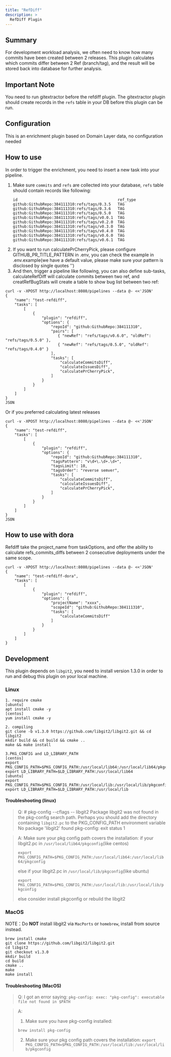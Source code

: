 ```yaml
---
title: "RefDiff"
description: >
  RefDiff Plugin
---
```



## Summary

For development workload analysis, we often need to know how many commits have been created between 2 releases. This plugin calculates which commits differ between 2 Ref (branch/tag), and the result will be stored back into database for further analysis.

## Important Note

You need to run gitextractor before the refdiff plugin. The gitextractor plugin should create records in the `refs` table in your DB before this plugin can be run.

## Configuration

This is an enrichment plugin based on Domain Layer data, no configuration needed

## How to use

In order to trigger the enrichment, you need to insert a new task into your pipeline.

1. Make sure `commits` and `refs` are collected into your database, `refs` table should contain records like following:
    ```
    id                                            ref_type
    github:GithubRepo:384111310:refs/tags/0.3.5   TAG
    github:GithubRepo:384111310:refs/tags/0.3.6   TAG
    github:GithubRepo:384111310:refs/tags/0.5.0   TAG
    github:GithubRepo:384111310:refs/tags/v0.0.1  TAG
    github:GithubRepo:384111310:refs/tags/v0.2.0  TAG
    github:GithubRepo:384111310:refs/tags/v0.3.0  TAG
    github:GithubRepo:384111310:refs/tags/v0.4.0  TAG
    github:GithubRepo:384111310:refs/tags/v0.6.0  TAG
    github:GithubRepo:384111310:refs/tags/v0.6.1  TAG
    ```
2. If you want to run calculatePrCherryPick, please configure GITHUB_PR_TITLE_PATTERN in .env, you can check the example in .env.example(we have a default value, please make sure your pattern is disclosed by single quotes '')
3. And then, trigger a pipeline like following, you can also define sub-tasks, calculateRefDiff will calculate commits between two ref, and creatRefBugStats will create a table to show bug list between two ref:
```shell
curl -v -XPOST http://localhost:8080/pipelines --data @- <<'JSON'
{
    "name": "test-refdiff",
    "tasks": [
        [
            {
                "plugin": "refdiff",
                "options": {
                    "repoId": "github:GithubRepo:384111310",
                    "pairs": [
                       { "newRef": "refs/tags/v0.6.0", "oldRef": "refs/tags/0.5.0" },
                       { "newRef": "refs/tags/0.5.0", "oldRef": "refs/tags/0.4.0" }
                    ],
                    "tasks": [
                        "calculateCommitsDiff",
                        "calculateIssuesDiff",
                        "calculatePrCherryPick",
                    ]
                }
            }
        ]
    ]
}
JSON
```
Or if you preferred calculating latest releases
```shell
curl -v -XPOST http://localhost:8080/pipelines --data @- <<'JSON'
{
    "name": "test-refdiff",
    "tasks": [
        [
            {
                "plugin": "refdiff",
                "options": {
                    "repoId": "github:GithubRepo:384111310",
                    "tagsPattern": "v\d+\.\d+.\d+",
                    "tagsLimit": 10,
                    "tagsOrder": "reverse semver",
                    "tasks": [
                        "calculateCommitsDiff",
                        "calculateIssuesDiff",
                        "calculatePrCherryPick",
                    ]
                }
            }
        ]
    ]
}
JSON
```

## How to use with dora 
Refdiff take the project_name from taskOptions, and offer the ability to calculate refs_commits_diffs between 2 consecutive deployments under the same scope.
 
```shell
curl -v -XPOST http://localhost:8080/pipelines --data @- <<'JSON'
{
    "name": "test-refdiff-dora",
    "tasks": [
        [
            {
                "plugin": "refdiff",
                "options": {
                    "projectName": "xxxx",
                    "scopeId": "github:GithubRepo:384111310",
                    "tasks": [
                        "calculateCommitsDiff"
                    ]
                }
            }
        ]
    ]
}
```

## Development

This plugin depends on `libgit2`, you need to install version 1.3.0 in order to run and debug this plugin on your local
machine.

### Linux

```
1. require cmake
[ubuntu]
apt install cmake -y
[centos]
yum install cmake -y

2. compiling 
git clone -b v1.3.0 https://github.com/libgit2/libgit2.git && cd libgit2
mkdir build && cd build && cmake ..
make && make install

3.PKG_CONFIG and LD_LIBRARY_PATH
[centos]
export PKG_CONFIG_PATH=$PKG_CONFIG_PATH:/usr/local/lib64:/usr/local/lib64/pkgconfig
export LD_LIBRARY_PATH=$LD_LIBRARY_PATH:/usr/local/lib64
[ubuntu]
export PKG_CONFIG_PATH=$PKG_CONFIG_PATH:/usr/local/lib:/usr/local/lib/pkgconfig
export LD_LIBRARY_PATH=$LD_LIBRARY_PATH:/usr/local/lib
```

#### Troubleshooting (linux)

> Q: # pkg-config --cflags  -- libgit2 Package libgit2 was not found in the pkg-config search path.
Perhaps you should add the directory containing `libgit2.pc` to the PKG_CONFIG_PATH environment variable
No package 'libgit2' found pkg-config: exit status 1

> A:
> Make sure your pkg config path covers the installation:
> if your libgit2.pc in `/usr/local/lib64/pkgconfig`(like centos)
> 
> `export PKG_CONFIG_PATH=$PKG_CONFIG_PATH:/usr/local/lib64:/usr/local/lib64/pkgconfig`
> 
> else if your libgit2.pc in `/usr/local/lib/pkgconfig`(like ubuntu)
> 
> `export PKG_CONFIG_PATH=$PKG_CONFIG_PATH:/usr/local/lib:/usr/local/lib/pkgconfig`
> 
> else consider install pkgconfig or rebuild the libgit2

### MacOS

NOTE：Do **NOT** install libgit2 via `MacPorts` or `homebrew`, install from source instead.
```
brew install cmake
git clone https://github.com/libgit2/libgit2.git
cd libgit2
git checkout v1.3.0
mkdir build
cd build
cmake ..
make
make install
```

#### Troubleshooting (MacOS)

> Q: I got an error saying: `pkg-config: exec: "pkg-config": executable file not found in $PATH`

> A:
> 1. Make sure you have pkg-config installed:
>
> `brew install pkg-config`
>
> 2. Make sure your pkg config path covers the installation:
> `export PKG_CONFIG_PATH=$PKG_CONFIG_PATH:/usr/local/lib:/usr/local/lib/pkgconfig`

<br/><br/><br/>
